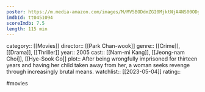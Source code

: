 ```yaml
---
poster: https://m.media-amazon.com/images/M/MV5BODdmZGI0MjktNjA4NS00ODgxLWEzZjUtMTc0OTZlMTlhYWE5XkEyXkFqcGdeQXVyNzI1NzMxNzM@._V1_SX300.jpg
imdbId: tt0451094
scoreImdb: 7.5
length: 115 min
---
```


category:: [[Movies]]
director:: [[Park Chan-wook]]
genre:: [[Crime]], [[Drama]], [[Thriller]]
year:: 2005
cast:: [[Nam-mi Kang]], [[Jeong-nam Choi]], [[Hye-Sook Go]]
plot:: After being wrongfully imprisoned for thirteen years and having her child taken away from her, a woman seeks revenge through increasingly brutal means.
watchlist:: [[2023-05-04]]
rating::

#movies 

